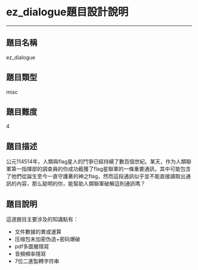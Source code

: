 # ez_dialogue題目設計說明

----

## 題目名稱

ez_dialogue



## 題目類型

misc



## 題目難度

4



## 題目描述

公元114514年，人類與flag星人的鬥爭已經持續了數百個世紀。某天，作为人類聯軍第一指揮部的調查員的你成功截獲了flag星聯軍的一條重要通訊，其中可能包含了他們從誕生至今一直守護著的神之flag，然而這段通訊似乎並不能直接讀取出通訊的內容，那么聪明的你，能幫助人類聯軍破解這則通訊嗎？



## 題目說明

這道題目主要涉及的知識點有：

+ 文件數據的異或運算
+ 压缩包未加密伪造+密码爆破
+ pdf多圖層隱寫
+ 音頻頻率隱寫
+ 7位二進製轉字符串